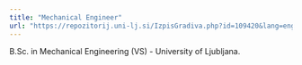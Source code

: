 ```yaml
---
title: "Mechanical Engineer"
url: "https://repozitorij.uni-lj.si/IzpisGradiva.php?id=109420&lang=eng"
---
```


B.Sc. in Mechanical Engineering (VS) - University of Ljubljana.
